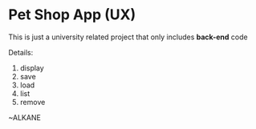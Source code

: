 # Pet Shop App (UX)
This is just a university related project that only includes **back-end** code

Details: 
1. display
2. save
3. load
4. list
5. remove

~ALKANE
